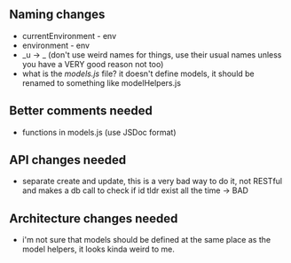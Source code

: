 ## Naming changes

* currentEnvironment - env
* environment - env
* \_u -> \_ (don't use weird names for things, use their usual names
	unless you have a VERY good reason not too)
* what is the _models.js_ file? it doesn't define models, it should be
	renamed to something like modelHelpers.js

## Better comments needed

* functions in models.js (use JSDoc format)

## API changes needed

* separate create and update, this is a very bad way to do it, not
	RESTful and makes a db call to check if id tldr exist all the time ->
	BAD

## Architecture changes needed

* i'm not sure that models should be defined at the same place as the
	model helpers, it looks kinda weird to me.
